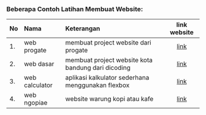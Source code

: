 ### Beberapa Contoh Latihan Membuat Website:

|No |Nama               |Keterangan                                         |link website                                               |
|:--| :--               |    :----                                          |         :---:                                             | 
|1. |web progate        |membuat project website dari progate               |[link](https://wahyutejo.github.io/Project-Website/)       |
|2. |web dasar          |membuat project website kota bandung dari dicoding |[link](https://wahyutejo.github.io/web-dasar-bandung/)     |
|3. |web calculator     |aplikasi kalkulator sederhana menggunakan flexbox  |[link](https://wahyutejo.github.io/calculator/)            |
|4. |web ngopiae        |website warung kopi atau kafe                      |[link](https://wahyutejo.github.io/ngopiae/)               |

